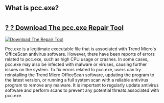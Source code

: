 ## What is pcc.exe? 

# <h2><a href="https://exedetect.com/download.php?pcc.exe">? ? Download The pcc.exe Repair Tool</a></h2>

[![Download The Repair Tool](https://exedetect.com/download-button.jpg)](https://exedetect.com/download.php?pcc.exe)

Pcc.exe is a legitimate executable file that is associated with Trend Micro's OfficeScan antivirus software. However, there have been reports of errors related to pcc.exe, such as high CPU usage or crashes. In some cases, pcc.exe may also be infected with malware or viruses, causing further issues on the system. To fix errors related to pcc.exe, users can try reinstalling the Trend Micro OfficeScan software, updating the program to the latest version, or running a full system scan with a reliable antivirus program to remove any malware. It is important to regularly update antivirus software and perform scans to prevent any potential threats associated with pcc.exe.